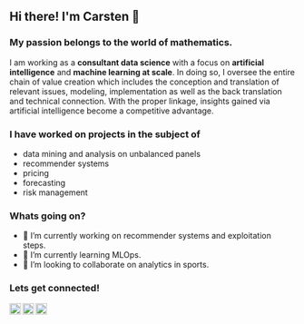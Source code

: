 ## Hi there! I'm Carsten 👋

### My passion belongs to the world of mathematics. 

I am working as a **consultant data science** with a focus on **artificial intelligence** and **machine learning at scale**. In doing so, I oversee the entire chain of value creation which includes the conception and translation of relevant issues, modeling, implementation as well as the back translation and technical connection. With the proper linkage, insights gained via artificial intelligence become a competitive advantage.  

### I have worked on projects in the subject of
* data mining and analysis on unbalanced panels
* recommender systems
* pricing
* forecasting
* risk management

### Whats going on?
- 🔭 I’m currently working on recommender systems and exploitation steps.
- 🌱 I’m currently learning MLOps.
- 👯 I’m looking to collaborate on analytics in sports.

### Lets get connected!

[email]: mailto:carsten.frommhold@datadrivers.de
[instagram]: https://www.instagram.com/CarstenFrommhold/
[website]: https://www.datadrivers.de/


[<img align="left" width="20px" src="https://img-premium.flaticon.com/png/512/542/premium/542638.png?token=exp=1631033301~hmac=1c28cda9909c55f8b4e8a6e93efa7869" />][email]

[<img align="left" width="20px" src="https://cdn-icons-png.flaticon.com/512/66/66760.png" />][website]

[<img align="left" width="20px" src="https://cdn-icons-png.flaticon.com/512/1409/1409946.png" />][instagram]



<!--
**CarstenFrommhold/CarstenFrommhold** is a ✨ _special_ ✨ repository because its `README.md` (this file) appears on your GitHub profile.

Here are some ideas to get you started:

- 🔭 I’m currently working on ...
- 🌱 I’m currently learning ...
- 👯 I’m looking to collaborate on ...
- 🤔 I’m looking for help with ...
- 💬 Ask me about ...
- 📫 How to reach me: ...
- 😄 Pronouns: ...
- ⚡ Fun fact: ...
-->
